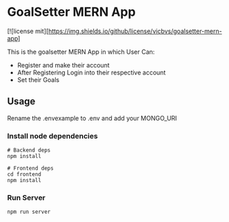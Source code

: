 # GoalSetter MERN App

[![license mit][https://img.shields.io/github/license/vicbvs/goalsetter-mern-app]

This is the goalsetter MERN App in which User Can:

- Register and make their account
- After Registering Login into their respective account
- Set their Goals

## Usage

Rename the .envexample to .env and add your MONGO_URI

### Install node dependencies

```
# Backend deps
npm install

# Frontend deps
cd frontend
npm install
```

### Run Server

```
npm run server
```
